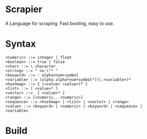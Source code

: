 # Scrapier

A Language for scraping. Fast booting, easy to use.

# Syntax

```
<numeric> ::= integer | float
<boolean> ::= true | false
<char> ::= \ character
<string> ::= " no-\"* "
<keyword> ::= : alpha+num+symbol
<variable> ::= (alpha alpha+num+symbol*)(\.<variable>)*
<hashmap> ::= { (<value> <value>)* }
<list> ::= ( <value>* )
<vector> ::=  [ <value>* ]
<range> ::= [<numeric...<numeric>]
<sequence> ::= <hashmap> | <list> | <vector> | <range>
<value> ::= <keyword> | <numeric> | <keyword> | <sequence> | <variable>
```

# Build

